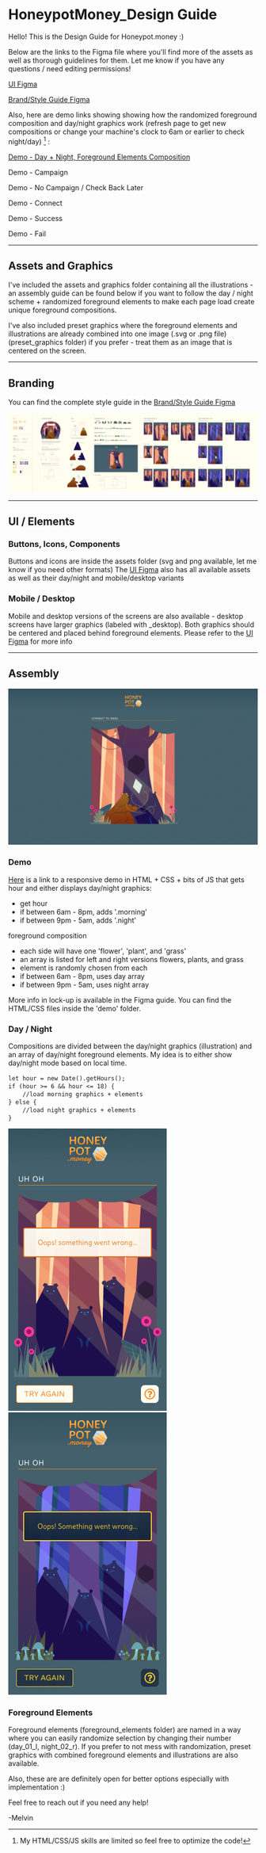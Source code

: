 # HoneypotMoney_Design Guide
 Hello! This is the Design Guide for Honeypot.money :)
 
 Below are the links to the Figma file where you'll find more of the assets as well as thorough guidelines for them. Let me know if you have any questions / need editing permissions!


[UI Figma](https://www.figma.com/file/HlsjRxOOuz4LiB8JvMTE1L/Honeypot.money_UI?node-id=85%3A0)

[Brand/Style Guide Figma](https://www.figma.com/file/4wdEvfIvzTlMbllb39Wrnc/Honeypot.money_Branding?node-id=41%3A0)

Also, here are demo links showing showing how the randomized foreground composition and day/night graphics work (refresh page to get new compositions or change your machine's clock to 6am or earlier to check night/day) [^1] :

[Demo - Day + Night, Foreground Elements Composition](https://supersecretbanana.com/honeypot/demo/)

Demo - Campaign

Demo - No Campaign / Check Back Later

Demo - Connect

Demo - Success

Demo - Fail

[^1]: My HTML/CSS/JS skills are limited so feel free to optimize the code! 

---
## Assets and Graphics

I've included the assets and graphics folder containing all the illustrations - an assembly guide can be found below if you want to follow the day / night scheme + randomized foreground elements to make each page load create unique foreground compositions.

I've also included preset graphics where the foreground elements and illustrations are already combined into one image (.svg or .png file) (preset_graphics folder) if you prefer - treat them as an image that is centered on the screen.

---
## Branding

You can find the complete style guide in the [Brand/Style Guide Figma](https://www.figma.com/file/4wdEvfIvzTlMbllb39Wrnc/Honeypot.money_Branding?node-id=41%3A0)

![](Style_Guide.png)

---
## UI / Elements

### Buttons, Icons, Components

Buttons and icons are inside the assets folder (svg and png available, let me know if you need other formats) The [UI Figma](https://www.figma.com/file/HlsjRxOOuz4LiB8JvMTE1L/Honeypot.money_UI?node-id=85%3A0) also has all available assets as well as their day/night and mobile/desktop variants 

### Mobile / Desktop

Mobile and desktop versions of the screens are also available - desktop screens have larger graphics (labeled with _desktop). Both graphics should be centered and placed behind foreground elements. Please refer to the [UI Figma](https://www.figma.com/file/HlsjRxOOuz4LiB8JvMTE1L/Honeypot.money_UI?node-id=85%3A0) for more info

---
## Assembly

![](sample_desktopComp.png)

### Demo
[Here](https://supersecretbanana.com/honeypot/demo/) is a link to a responsive demo in HTML + CSS + bits of JS that gets hour and either displays day/night graphics:

- get hour
- if between 6am - 8pm, adds '.morning'
- if between 9pm - 5am, adds '.night'

foreground composition
- each side will have one 'flower', 'plant', and 'grass'
- an array is listed for left and right versions flowers, plants, and grass
- element is randomly chosen from each
- if between 6am - 8pm, uses day array
- if between 9pm - 5am, uses night array

More info in lock-up is available in the Figma guide. You can find the HTML/CSS files inside the 'demo' folder.

### Day / Night
Compositions are divided between the day/night graphics (illustration) and an array of day/night foreground elements. My idea is to either show day/night mode based on local time.

```
let hour = new Date().getHours();
if (hour >= 6 && hour <= 18) {
    //load morning graphics + elements
} else {
    //load night graphics + elements
}
```

![](Fail_Day.png)
![](Fail_Night.png)

### Foreground Elements
Foreground elements (foreground_elements folder) are named in a way where you can easily randomize selection by changing their number (day_01_l, night_02_r). If you prefer to not mess with randomization, preset graphics with combined foreground elements and illustrations are also available. 

Also, these are are definitely open for better options especially with implementation :)

Feel free to reach out if you need any help!

-Melvin